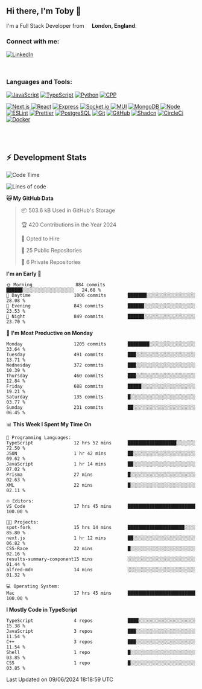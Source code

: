 ## Hi there, I'm Toby 👋

I'm a Full Stack Developer from <img src="https://cdn-icons-png.flaticon.com/512/197/197374.png" width="13" /> **London, England**.

### Connect with me:

[![LinkedIn][linkedin-shield]][linkedin-url]

<br />

### Languages and Tools:

[![JavaScript][JavaScript]][JavaScript-url] [![TypeScript][TypeScript]][TypeScript-url] [![Python][Python]][Python-url] [![CPP][CPP]][CPP-url]

[![Next.js][Next.js]][Next-url] [![React][React.js]][React-url] [![Express][Express.js]][Express-url] [![Socket.io][SocketIo]][SocketIo-url] [![MUI][MUI]][MUI-url] [![MongoDB][MongoDB]][Mongo-url] [![Node][Node.js]][Node-url] [![ESLint][ESLint]][ESLint-url] [![Prettier][Prettier]][Prettier-url] [![PostgreSQL][PostgreSQL]][PostgreSQL-url] [![Git][Git]][Git-url] [![GitHub][GitHub]][GitHub-url] [![Shadcn][Shadcn]][Shadcn-url] [![CircleCi][CircleCi]][CircleCi-url] [![Docker][Docker]][Docker-url]

<br />
<br />

## :zap: Development Stats

<!--START_SECTION:waka-->
![Code Time](http://img.shields.io/badge/Code%20Time-630%20hrs%2035%20mins-blue)

![Lines of code](https://img.shields.io/badge/From%20Hello%20World%20I%27ve%20Written-2.7%20million%20lines%20of%20code-blue)

**🐱 My GitHub Data** 

> 📦 503.6 kB Used in GitHub's Storage 
 > 
> 🏆 420 Contributions in the Year 2024
 > 
> 💼 Opted to Hire
 > 
> 📜 25 Public Repositories 
 > 
> 🔑 6 Private Repositories 
 > 
**I'm an Early 🐤** 

```text
🌞 Morning                884 commits         ██████░░░░░░░░░░░░░░░░░░░   24.68 % 
🌆 Daytime                1006 commits        ███████░░░░░░░░░░░░░░░░░░   28.08 % 
🌃 Evening                843 commits         ██████░░░░░░░░░░░░░░░░░░░   23.53 % 
🌙 Night                  849 commits         ██████░░░░░░░░░░░░░░░░░░░   23.70 % 
```
📅 **I'm Most Productive on Monday** 

```text
Monday                   1205 commits        ████████░░░░░░░░░░░░░░░░░   33.64 % 
Tuesday                  491 commits         ███░░░░░░░░░░░░░░░░░░░░░░   13.71 % 
Wednesday                372 commits         ███░░░░░░░░░░░░░░░░░░░░░░   10.39 % 
Thursday                 460 commits         ███░░░░░░░░░░░░░░░░░░░░░░   12.84 % 
Friday                   688 commits         █████░░░░░░░░░░░░░░░░░░░░   19.21 % 
Saturday                 135 commits         █░░░░░░░░░░░░░░░░░░░░░░░░   03.77 % 
Sunday                   231 commits         ██░░░░░░░░░░░░░░░░░░░░░░░   06.45 % 
```


📊 **This Week I Spent My Time On** 

```text
💬 Programming Languages: 
TypeScript               12 hrs 52 mins      ██████████████████░░░░░░░   72.50 % 
JSON                     1 hr 42 mins        ██░░░░░░░░░░░░░░░░░░░░░░░   09.62 % 
JavaScript               1 hr 14 mins        ██░░░░░░░░░░░░░░░░░░░░░░░   07.02 % 
Prisma                   27 mins             █░░░░░░░░░░░░░░░░░░░░░░░░   02.63 % 
XML                      22 mins             █░░░░░░░░░░░░░░░░░░░░░░░░   02.11 % 

🔥 Editors: 
VS Code                  17 hrs 45 mins      █████████████████████████   100.00 % 

🐱‍💻 Projects: 
spot-fork                15 hrs 14 mins      █████████████████████░░░░   85.80 % 
next.js                  1 hr 12 mins        ██░░░░░░░░░░░░░░░░░░░░░░░   06.82 % 
CSS-Race                 22 mins             █░░░░░░░░░░░░░░░░░░░░░░░░   02.16 % 
results-summary-component15 mins             ░░░░░░░░░░░░░░░░░░░░░░░░░   01.44 % 
alfred-mdn               14 mins             ░░░░░░░░░░░░░░░░░░░░░░░░░   01.32 % 

💻 Operating System: 
Mac                      17 hrs 45 mins      █████████████████████████   100.00 % 
```

**I Mostly Code in TypeScript** 

```text
TypeScript               4 repos             ████░░░░░░░░░░░░░░░░░░░░░   15.38 % 
JavaScript               3 repos             ███░░░░░░░░░░░░░░░░░░░░░░   11.54 % 
C++                      3 repos             ███░░░░░░░░░░░░░░░░░░░░░░   11.54 % 
Shell                    1 repo              █░░░░░░░░░░░░░░░░░░░░░░░░   03.85 % 
CSS                      1 repo              █░░░░░░░░░░░░░░░░░░░░░░░░   03.85 % 
```




 Last Updated on 09/06/2024 18:18:59 UTC
<!--END_SECTION:waka-->


<!-- MARKDOWN LINKS & IMAGES -->
<!-- https://www.markdownguide.org/basic-syntax/#reference-style-links -->

[CPP-url]: https://cplusplus.com/
[CPP]: https://img.shields.io/badge/-C++-blue?style=for-the-badge&logo=cplusplus
[JavaScript-url]: https://developer.mozilla.org/en-US/docs/Web/JavaScript
[JavaScript]: https://shields.io/badge/JavaScript-F7DF1E?logo=JavaScript&logoColor=000&style=for-the-badge
[TypeScript-url]: https://www.typescriptlang.org/
[TypeScript]: https://shields.io/badge/TypeScript-3178C6?logo=TypeScript&logoColor=FFF&style=for-the-badge
[Python-url]: https://www.python.org/
[Python]: https://img.shields.io/badge/python-3670A0?style=for-the-badge&logo=python&logoColor=ffdd54
[linkedin-shield]: https://img.shields.io/badge/LinkedIn-0077B5?style=for-the-badge&logo=linkedin&logoColor=white
[linkedin-url]: https://linkedin.com/in/toby-dixon-smith/
[Next.js]: https://img.shields.io/badge/next.js-000000?style=for-the-badge&logo=nextdotjs&logoColor=white
[Next-url]: https://nextjs.org/
[React.js]: https://img.shields.io/badge/React-20232A?style=for-the-badge&logo=react&logoColor=61DAFB
[React-url]: https://reactjs.org/
[Express.js]: https://img.shields.io/badge/Express.js-404D59?style=for-the-badge&logo=express
[Express-url]: https://expressjs.com/
[Node.js]: https://img.shields.io/badge/Node.js-43853D?style=for-the-badge&logo=node.js&logoColor=white
[Node-url]: https://nodejs.org/
[MongoDB]: https://img.shields.io/badge/MongoDB-4EA94B?style=for-the-badge&logo=mongodb&logoColor=white
[Mongo-url]: https://www.mongodb.com/
[ESLint]: https://img.shields.io/badge/eslint-3A33D1?style=for-the-badge&logo=eslint&logoColor=white
[ESLint-url]: https://eslint.org/
[Prettier]: https://img.shields.io/badge/prettier-1A2C34?style=for-the-badge&logo=prettier&logoColor=F7BA3E
[Prettier-url]: https://prettier.io/
[SocketIo-url]: https://socket.io/
[SocketIo]: https://img.shields.io/badge/Socket.io-010101?style=for-the-badge&logo=socket.io&badgeColor=010101
[MUI-url]: https://mui.com/
[MUI]: https://img.shields.io/badge/MUI-%230081CB.svg?style=for-the-badge&logo=mui&logoColor=white
[PostgreSQL-url]: https://www.postgresql.org/
[PostgreSQL]: https://img.shields.io/badge/postgresql-4169e1?style=for-the-badge&logo=postgresql&logoColor=white
[Git-url]: https://git-scm.com/
[Git]: https://img.shields.io/badge/GIT-E44C30?style=for-the-badge&logo=git&logoColor=white
[GitHub-url]: https://github.com/
[GitHub]: https://img.shields.io/badge/GitHub-100000?style=for-the-badge&logo=github&logoColor=white
[Shadcn-url]: https://ui.shadcn.com/
[Shadcn]: https://img.shields.io/badge/shadcn%2Fui-000?logo=shadcnui&logoColor=fff&style=for-the-badge
[CircleCi-url]: https://ui.shadcn.com/
[CircleCi]: https://img.shields.io/badge/circleci-343434?logo=circleci&logoColor=fff&style=for-the-badge
[Docker-url]: https://ui.shadcn.com/
[Docker]: https://img.shields.io/badge/docker-2496ED?logo=docker&logoColor=fff&style=for-the-badge
